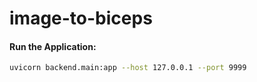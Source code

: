 # image-to-biceps

#### Run the Application:

```bash
uvicorn backend.main:app --host 127.0.0.1 --port 9999
```